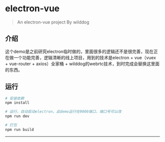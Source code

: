 # electron-vue

> An electron-vue project By wilddog

## 介绍

这个demo是之前研究electron临时做的，里面很多的逻辑还不是很完善，现在正在做一个功能完善，逻辑清晰的线上项目，用到的技术是electron + vue（vuex + vue-router + axios）全家桶 +  wilddog的webrtc技术，到时完成会替换这里面的东西。

## 运行

``` bash
# 安装依赖
npm install

# 运行，自动启动electron，此demo运行在9000端口，端口号可以改
npm run dev

# 打包
npm run build
```


---
